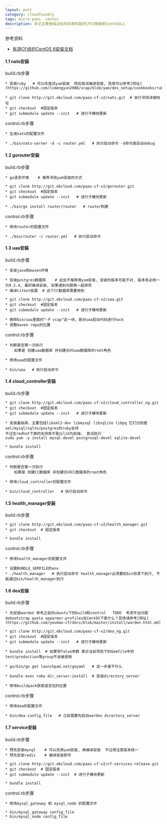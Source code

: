 ```yaml
---
layout: post
category: cloudfoundry
tags: micro-paas  centos  
description: 本文主要是描述如何将单机版的CFV2移植到CentOS6上
---
```


参考资料

* [有道CF组的CentOS 6安装文档](https://github.com/youdao-cf/docs/tree/master/install)

#### 1.1 nats安装

build.rb步骤

	* 安装ruby   # 可以先尝试yum安装  而后尝试编译安装, 具体可以参考[网址](https://github.com/limengyun2008/vcap/blob/yae/dev_setup/cookbooks/ruby/libraries/ruby_install.rb)
	
	* git clone http://git.ebcloud.com/paas-cf-v2/nats.git  # 自行寻找详细地址
	* git checkout  #固定版本
	* git submodule update --init   # 进行子模块更新

control.rb步骤

	* 生成nats的配置文件

	* ./bin/nats-server -d -c router.yml   # 执行启动命令 -d命令是启动debug 


#### 1.2 gorouter安装

build.rb步骤

	* go语言环境    # 推荐寻找yum安装的方式
	
	* git clone http://git.ebcloud.com/paas-cf-v2/gorouter.git
	* git checkout  #固定版本
	* git submodule update --init   # 进行子模块更新
	
	* ./bin/go install router/router   # router构建

control.rb步骤

	* 修改router的配置文件

	* ./bin/router -c router.yml   # 执行启动命令 

#### 1.3 uaa安装

build.rb步骤

	* 安装java和maven环境

	* 安装postgres数据库    # 此处不推荐用yum安装, 安装的版本可能不对, 版本务必统一为9.2.4, 最好编译安装, 如果遇到问题再一起研究
	* 编译citext拓展  # 这个CC数据库需要用到
	
	* git clone http://git.ebcloud.com/paas-cf-v2/uaa.git
	* git checkout  #固定版本
	* git submodule update --init   # 进行子模块更新

	* 删除bin/uaa里面的"-P vcap"这一块，是对uaa启动代码进行hack
	* 调整maven repo的位置

control.rb步骤

	* 判断是否第一次执行 
		如果是 创建uaa数据库 并创建访问uaa数据库的root角色
	
	* 修改uaa的配置文件

	* bin/uaa   # 执行启动命令 


#### 1.4 cloud_controller安装

build.rb步骤
	
	* git clone http://git.ebcloud.com/paas-cf-v2/cloud_controller_ng.git
	* git checkout  #固定版本
	* git submodule update --init   # 进行子模块更新

	* 安装基础库，主要包括libxml2-dev libmysql libsqlite libpq 它们分别是xml/mysql/sqlte/postgres的ruby支持
	不过在redhat下面的支持库不是以lib为前缀， 尝试执行
	sudo yum -y install mysql-devel postgresql-devel sqlite-devel

	* bundle install 

control.rb步骤

	* 判断是否第一次执行 
		如果是 创建CC数据库 并创建访问CC数据库的root角色
	
	* 修改cloud_controller的配置文件

	* bin/cloud_controller   # 执行启动命令 

#### 1.5 health_manager安装

build.rb步骤
	
	* git clone http://git.ebcloud.com/paas-cf-v2/health_manager.git
	* git checkout  # 固定版本

	* bundle install 

control.rb步骤
	
	* 修改health_manager的配置文件

	* 设置BUNDLE_GEMFILE的env
	* ./health_manager   # 执行启动命令 health_manager必须要到bin目录下执行, 不能通过bin/health_manager执行
 
#### 1.6 dea安装

build.rb步骤

	* 先安装warden 参考之前的ubuntu下的build和control   TODO  考虑平台问题debootstrap quota apparmor-profiles在CentOS下是什么？具体请参考[网址](https://github.com/youdao-cf/docs/blob/master/install/warden.html.md)
	
	* git clone http://git.ebcloud.com/paas-cf-v2/dea_ng.git
	* git checkout  #固定版本
	* git submodule update --init   # 进行子模块更新

	* bundle install  # 如果带false参数 表示当前项目下的Gemfile中的test/production等group不会被调用

	* go/bin/go get launchpad.net/goyaml   # 这一步是干什么

	* bundle exec rake dir_server:install  # 安装directory_server

	* 修改buildpack获取语言包的位置

control.rb步骤
	
	* 修改dea的配置文件

	* bin/dea config_file   # 之前需要先启动warden directory_server

#### 1.7 service安装

build.rb步骤

	* 预先安装mysql    # 可以先用yum安装, 再编译安装  不过得注意版本统一
	* 预先安装redis    # 编译安装即可
	
	* git clone http://git.ebcloud.com/paas-cf-v2/cf-services-release.git
	* git checkout  # 固定版本
	* git submodule update --init  # 进行子模块更新

	* bundle install 

control.rb步骤
	
	* 修改mysql_gateway 和 mysql_node 的配置文件

	* bin/mysql_gateway config_file
	* bin/mysql_node config_file